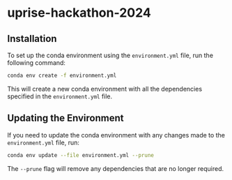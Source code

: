 # uprise-hackathon-2024

## Installation

To set up the conda environment using the `environment.yml` file, run the following command:

```sh
conda env create -f environment.yml
```

This will create a new conda environment with all the dependencies specified in the `environment.yml` file.

## Updating the Environment

If you need to update the conda environment with any changes made to the `environment.yml` file, run:

```sh
conda env update --file environment.yml --prune
```

The `--prune` flag will remove any dependencies that are no longer required.
